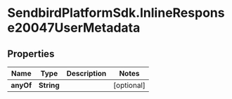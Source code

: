 # SendbirdPlatformSdk.InlineResponse20047UserMetadata

## Properties

Name | Type | Description | Notes
------------ | ------------- | ------------- | -------------
**anyOf** | **String** |  | [optional] 


